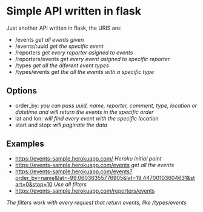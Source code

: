 # Simple API written in flask

Just another API written in flask, the URIS are:
- /events *get all events given*
- /events/:uuid *get the specific event*
- /reporters *get every reporter asigned to events*
- /reporters/events *get every event asigned to specific reporter*
- /types *get all the diferent event types*
- /types/events *get the all the events with a specific type*

## Options

- order_by: *you can pass uuid, name, reporter, comment, type, location or datetime and will return the events in the specific order*
- lat and lon: *will find every event with the specific location*
- start and stop: *will paginate the data*

## Examples

- https://events-sample.herokuapp.com/ *Heroku initial point*
- https://events-sample.herokuapp.com/events *get all the events*
- https://events-sample.herokuapp.com/events?order_by=name&lat=-99.06036355776905&lat=19.44700103604631&start=0&stop=10 *Use all filters*
- https://events-sample.herokuapp.com/reporters/events

*The filters work with every request that return events, like /types/events*
